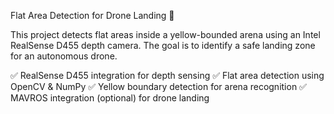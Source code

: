 Flat Area Detection for Drone Landing 🚁


This project detects flat areas inside a yellow-bounded arena using an Intel RealSense D455 depth camera. The goal is to identify a safe landing zone for an autonomous drone.

✅ RealSense D455 integration for depth sensing
✅ Flat area detection using OpenCV & NumPy
✅ Yellow boundary detection for arena recognition
✅ MAVROS integration (optional) for drone landing
